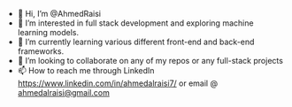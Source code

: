 - 👋 Hi, I’m @AhmedRaisi
- 👀 I’m interested in full stack development and exploring machine learning models.
- 🌱 I’m currently learning various different front-end and back-end frameworks.
- 💞️ I’m looking to collaborate on any of my repos or any full-stack projects
- 📫 How to reach me through LinkedIn https://www.linkedin.com/in/ahmedalraisi7/ or email @ ahmedalraisi@gmail.com

<!---
AhmedRaisi/AhmedRaisi is a ✨ special ✨ repository because its `README.md` (this file) appears on your GitHub profile.
You can click the Preview link to take a look at your changes.
--->
